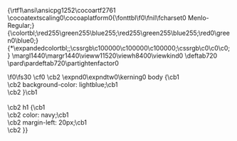 {\rtf1\ansi\ansicpg1252\cocoartf2761
\cocoatextscaling0\cocoaplatform0{\fonttbl\f0\fnil\fcharset0 Menlo-Regular;}
{\colortbl;\red255\green255\blue255;\red255\green255\blue255;\red0\green0\blue0;}
{\*\expandedcolortbl;;\cssrgb\c100000\c100000\c100000;\cssrgb\c0\c0\c0;}
\margl1440\margr1440\vieww11520\viewh8400\viewkind0
\deftab720
\pard\pardeftab720\partightenfactor0

\f0\fs30 \cf0 \cb2 \expnd0\expndtw0\kerning0
body \{\cb1 \
\cb2 background-color: lightblue;\cb1 \
\cb2 \}\cb1 \
\
\cb2 h1 \{\cb1 \
\cb2 color: navy;\cb1 \
\cb2 margin-left: 20px;\cb1 \
\cb2 \}}
